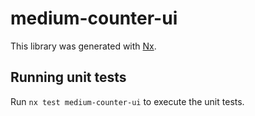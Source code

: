 # medium-counter-ui

This library was generated with [Nx](https://nx.dev).

## Running unit tests

Run `nx test medium-counter-ui` to execute the unit tests.
